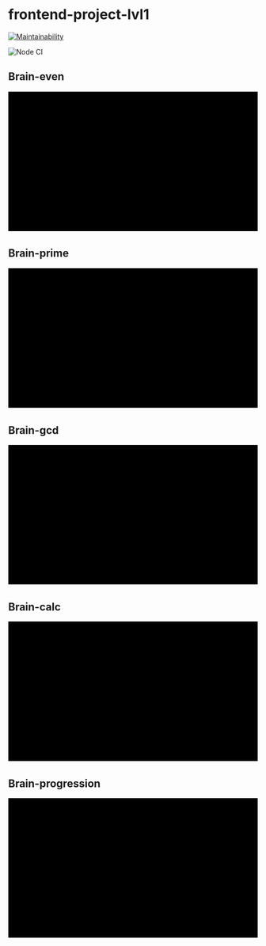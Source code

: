 # frontend-project-lvl1
[![Maintainability](https://api.codeclimate.com/v1/badges/863036f66bd679d4c5a4/maintainability)](https://codeclimate.com/github/panteslav/frontend-project-lvl1/maintainability)

![Node CI](https://github.com/panteslav/frontend-project-lvl1/workflows/Node%20CI/badge.svg)

## Brain-even
![](gifs/brain-even.gif)

## Brain-prime
![](gifs/brain-prime.gif)

## Brain-gcd
![](gifs/brain-gcd.gif)

## Brain-calc
![](gifs/brain-calc.gif)

## Brain-progression
![](gifs/brain-progression.gif)
